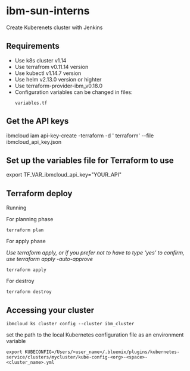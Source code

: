 # ibm-sun-interns

Create Kuberenets cluster with Jenkins

## Requirements
* Use k8s cluster v1.14
* Use terrafrom v0.11.14 version
* Use kubectl v1.14.7 version
* Use helm v2.13.0 version or highter
* Use terraform-provider-ibm_v0.18.0
* Configuration variables can be changed in files:
  ```shell
  variables.tf
  ```

## Get the API keys

ibmcloud iam api-key-create <YOURNAME>-terraform -d '<YOURNAME> terraform' --file ibmcloud_api_key.json

## Set up the variables file for Terraform to use

export TF_VAR_ibmcloud_api_key="YOUR_API"


## Terraform deploy

Running

For planning phase

```shell
terraform plan
```

For apply phase

_Use terraform apply, or if you prefer not to have to type ‘yes’ to confirm, use terraform apply -auto-approve_

```shell
terraform apply
```

For destroy

```shell
terraform destroy
```

## Accessing your cluster

```
ibmcloud ks cluster config --cluster ibm_cluster
```

set the path to the local Kubernetes configuration file as an environment variable

 ```
export KUBECONFIG=/Users/<user_name>/.bluemix/plugins/kubernetes-service/clusters/mycluster/kube-config-<org>-<space>-<cluster_name>.yml
 ```
